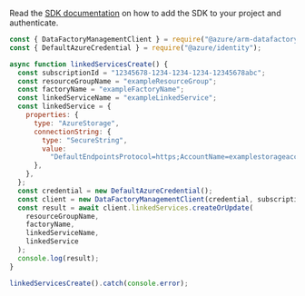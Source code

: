 Read the [SDK documentation](https://github.com/Azure/azure-sdk-for-js/blob/%40azure%2Farm-datafactory_10.3.0/sdk/datafactory/arm-datafactory/README.md) on how to add the SDK to your project and authenticate.

```javascript
const { DataFactoryManagementClient } = require("@azure/arm-datafactory");
const { DefaultAzureCredential } = require("@azure/identity");

async function linkedServicesCreate() {
  const subscriptionId = "12345678-1234-1234-1234-12345678abc";
  const resourceGroupName = "exampleResourceGroup";
  const factoryName = "exampleFactoryName";
  const linkedServiceName = "exampleLinkedService";
  const linkedService = {
    properties: {
      type: "AzureStorage",
      connectionString: {
        type: "SecureString",
        value:
          "DefaultEndpointsProtocol=https;AccountName=examplestorageaccount;AccountKey=<storage key>",
      },
    },
  };
  const credential = new DefaultAzureCredential();
  const client = new DataFactoryManagementClient(credential, subscriptionId);
  const result = await client.linkedServices.createOrUpdate(
    resourceGroupName,
    factoryName,
    linkedServiceName,
    linkedService
  );
  console.log(result);
}

linkedServicesCreate().catch(console.error);
```
